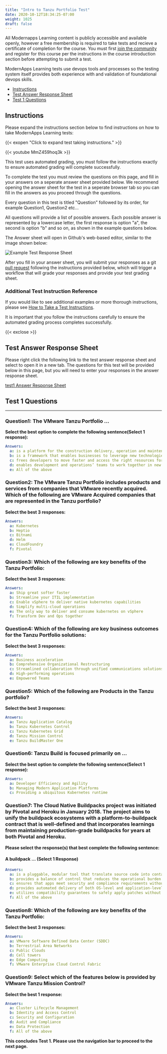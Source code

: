 ```yaml
---
title: "Intro to Tanzu Portfolio Test"
date: 2020-10-12T18:34:25-07:00
weight: 1025
draft: false
---
```


All Modernapps Learning content is publicly accessible and available openly, however a free membership is required to take tests and recieve a certificate of completion for the course. You must first [join the community](https://modernapps.ninja/about/membership/) and register for this course per the instructions in the course introduction section before attempting to submit a test.

ModernApps Learning tests use devops tools and processes so the testing system itself provides both experience with and validation of foundational devops skills.

- [Instructions](#instructions)
- [Test Answer Response Sheet](#test-answer-response-sheet)
- [Test 1 Questions](#test-1-questions)

## Instructions

Please expand the instructions section below to find instructions on how to take ModernApps Learning tests:

{{< exopen "Click to expand test taking instructions." >}}

{{< youtube MmZ459hoq3k >}}

This test uses automated grading, you must follow the instructions exactly to ensure automated grading will complete successfully.

To complete the test you must review the questions on this page, and fill in your answers on a seperate answer sheet provided below. We recommend opening the answer sheet for the test in a seperate browser tab so you can fill in the answers as you proceed through the questions.

Every question in this test is titled "Question" followed by its order, for example Question1, Question2 etc...

All questions will provide a list of possible answers. Each possible answer is represented by a lowercase letter, the first response is option "a", the second is option "b" and so on, as shown in the example questions below. 

The Answer sheet will open in Github's web-based editor, similar to the image shown below:

![Example Test Response Sheet](https://modernapps.ninja/vspheretanzu101_vt7301/admin/assets/images/blank_test_screen_example.png)  

After you fill in your answer sheet, you will submit your responses as a git [pull request](https://docs.github.com/en/github/collaborating-with-issues-and-pull-requests/about-pull-requests) following the instructions provided below, which will trigger a workflow that will grade your responses and provide your test grading sheet.

### Additional Test Instruction Reference<!-- omit in toc -->

If you would like to see additional examples or more thorough instructions, please see [How to Take a Test Instructions](https://modernapps.ninja/course_repo_template_ct8279/docs/reference/testinstructions/).  

It is important that you follow the instructions carefully to ensure the automated grading process completes successfully.

{{< exclose >}}

## Test Answer Response Sheet

Please right click the following link to the test answer response sheet and select to open it in a new tab. The questions for this test will be provided below in this page, but you will need to enter your responses in the answer response sheet. 

[test1 Answer Response Sheet](https://github.com/modernappsninja/intrototanzuportfolio_tp3617/edit/main/static/admin/userdata/tests/test1.yml)  

## Test 1 Questions

---

### **Question1:** The VMware Tanzu Portfolio ...<!-- omit in toc -->

**Select the best option to complete the following sentence(Select 1 response):**

```yml
Answers:
  a: is a platform for the construction delivery, operation and maintenance of modern applications
  b: is a framework that enables businesses to leverage new technologies to better serve their customers and advance business goals
  c: frees developers to move faster and access the right resources for building and delivering modern applications
  d: enables development and operations’ teams to work together in new ways that deliver transformative business results
  e: All of the above
```

### **Question2:** The VMware Tanzu Portfolio includes products and services from companies that VMware recently acquired. Which of the following are VMware Acquired companies that are represented in the Tanzu portfolio? <!-- omit in toc -->

**Select the best 3 responses:**

```yml
Answers:
  a: Kubernetes
  b: Heptio
  c: Bitnami
  d: Helm
  e: CloudFoundry
  f: Pivotal
```

### **Question3:** Which of the following are key benefits of the Tanzu Portfolio: <!-- omit in toc -->

**Select the best 3 responses:**

```yml
Answers:
  a: Ship great softer faster
  b: Streamline your ITIL implementation
  c: Enable vSphere to deliver native kubernetes capabilities
  d: Simplify multi-cloud operations
  e: The only way to deliver and consume kubernetes on vSphere
  f: Transform Dev and Ops together
```

### **Question4:** Which of the following are key business outcomes for the Tanzu Portfolio solutions: <!-- omit in toc -->

**Select the best 3 responses:**

```yml
Answers:
  a: Business acceleration
  b: Comprehensive Organizational Restructuring
  c: Streamlined collaboration through unified communications solutions
  d: High-performing operations
  e: Empowered Teams
```

### **Question5:** Which of the following are Products in the Tanzu portfolio? <!-- omit in toc -->

**Select the best 3 responses:**

```yml
Answers:
  a: Tanzu Application Catalog
  b: Tanzu Kubernetes Control
  c: Tanzu Kubernetes Grid
  d: Tanzu Mission Control
  e: Tanzu BuildMaster One
```

### **Question6:** Tanzu Build is focused primarily on ... <!-- omit in toc -->

**Select the best option to complete the following sentence(Select 1 response):**

```yml
Answers:
  a: Developer Efficiency and Agility
  b: Managing Modern Application Platforms
  c: Providing a ubiquitous Kubernetes runtime
```

### **Question7:** The Cloud Native Buildpacks project was initiated by Pivotal and Heroku in January 2018. The project aims to unify the buildpack ecosystems with a platform-to-buildpack contract that is well-defined and that incorporates learnings from maintaining production-grade buildpacks for years at both Pivotal and Heroku. <!-- omit in toc -->

**Please select the response(s) that best complete the following sentence:**

#### **A buildpack ...** (Select 1 Response)<!-- omit in toc -->

```yml
Answers:
  a: is a pluggable, modular tool that translate source code into container images
  b: provides a balance of control that reduces the operational burden on developers and enterprise operators
  c: ensures that apps meet security and compliance requirements without developer intervention
  d: provides automated delivery of both OS-level and application-level dependency upgrades
  e: utilizes compatibility guarantees to safely apply patches without rebuilding artifacts and without unintentionally changing application behavior
  f: All of the above
```

### **Question8:** Which of the following are key benefits of the Tanzu Portfolio: <!-- omit in toc -->

**Select the best 3 responses:**

```yml
Answers:
  a: VMware Software Defined Data Center (SDDC)
  b: Terrestrial Area Networks
  c: Public Clouds
  d: Cell towers
  e: Edge Computing
  f: VMware Enterprise Cloud Control Fabric
```

### **Question9:** Select which of the features below is provided by VMware Tanzu Mission Control?<!-- omit in toc -->

**Select the best 1 response:**

```yml
Answers:
  a: Cluster Lifecycle Management
  b: Identity and Access Control
  c: Security and Configuration
  d: Audit and Compliance
  e: Data Protection
  f: All of the above
```

**This concludes Test 1. Please use the navigation bar to proceed to the next page.**
